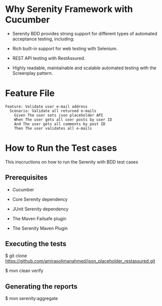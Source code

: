 # Why Serenity Framework with Cucumber


- Serenity BDD provides strong support for different types of automated acceptance testing, including:


- Rich built-in support for web testing with Selenium.


- REST API testing with RestAssured.


- Highly readable, maintainable and scalable automated testing with the Screenplay pattern.

# Feature File 


``` 
Feature: Validate user e-mail address
  Scenario: Validate all returned e-mails
    Given The user sets json placeholder API
    When The user gets all user posts by user ID
    And The user gets all comments by post ID
    Then The user validates all e-mails
```

# How to Run the Test cases 

This inscructions on how to run the Serenity with BDD test cases

## Prerequisites
 
- Cucumber

- Core Serenity dependency

- JUnit Serenity dependency

- The Maven Failsafe plugin

- The Serenity Maven Plugin


## Executing the tests

$ git clone https://github.com/amirasolimanahmed/json_placeholder_restassured.git



$ mvn clean verify

## Generating the reports

$ mvn serenity:aggregate


